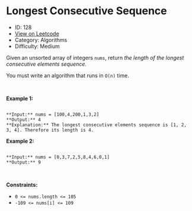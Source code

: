 # Longest Consecutive Sequence
* ID: 128
* [View on Leetcode](https://leetcode.com/problems/longest-consecutive-sequence)
* Category: Algorithms
* Difficulty: Medium

Given an unsorted array of integers `nums`, return *the length of the longest consecutive elements sequence.*


You must write an algorithm that runs in `O(n)` time.


 


**Example 1:**



```

**Input:** nums = [100,4,200,1,3,2]
**Output:** 4
**Explanation:** The longest consecutive elements sequence is [1, 2, 3, 4]. Therefore its length is 4.

```

**Example 2:**



```

**Input:** nums = [0,3,7,2,5,8,4,6,0,1]
**Output:** 9

```

 


**Constraints:**


* `0 <= nums.length <= 105`
* `-109 <= nums[i] <= 109`


